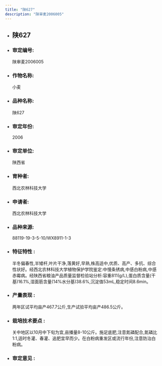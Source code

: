 ```yaml
---
title: "陕627"
description: "陕审麦2006005"
---
```

* ## 陕627
* ###  审定编号:  
   陕审麦2006005

*  ### 作物名称:  
   小麦

*   ###  品种名称: 
    陕627

*   ### 审定年份: 
    2006

*   ### 审定单位:  
    陕西省

*   ### 育种者:  
    西北农林科技大学

*   ### 申请者:  
    西北农林科技大学

*   ### 品种来源:  
    88119-19-3-5-10/WX8911-1-3

*   ### 特征特性 : 
    半冬偏春性,半矮杆,叶片干净,落黄好,早熟,株高适中,优质、高产、多抗、综合性状好。经西北农林科技大学植物保护学院鉴定:中慢条锈病,中感白粉病,中感赤霉病。经陕西省粮油产品质量监督检验站分析:容重811(g/L),蛋白质含量(干基)16.1%,湿面筋含量(14%水分基)38.6%,沉淀值53mL,稳定时间8.6min。

*   ### 产量表现 : 
    两年区试平均亩产467.7公斤,生产试验平均亩产486.5公斤。

*   ### 栽培技术要点 : 
    关中地区以10月中下旬为宜,亩播量8-10公斤。施足底肥,注意氮磷配合,氮磷比1:1,适时冬灌、春灌、追肥宜早而少。在白粉病重发区或流行年份,注意防治白粉病。

*   ### 审定意见 : 
    
